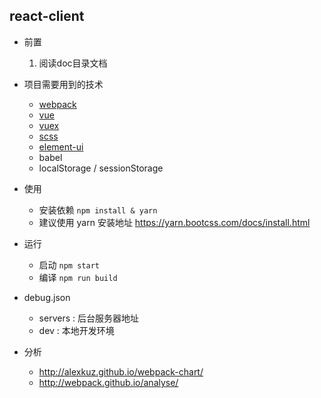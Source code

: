 ## react-client
- 前置
   1. 阅读doc目录文档
   
- 项目需要用到的技术
     - [webpack](http://webpack.github.io/)
     - [vue](https://vuejs.org/)
     - [vuex](https://vuex.vuejs.org/zh-cn/intro.html)
     - [scss](https://www.sass.hk/docs/)
     - [element-ui](http://element-cn.eleme.io/#/zh-CN/component/installation)
     - babel
     - localStorage / sessionStorage

- 使用  
  - 安装依赖 `npm install & yarn`
  - 建议使用 yarn  安装地址 https://yarn.bootcss.com/docs/install.html

- 运行
   - 启动 `npm start`
   - 编译 `npm run build`

- debug.json
   - servers : 后台服务器地址
   - dev : 本地开发环境

- 分析
    - http://alexkuz.github.io/webpack-chart/
    - http://webpack.github.io/analyse/
